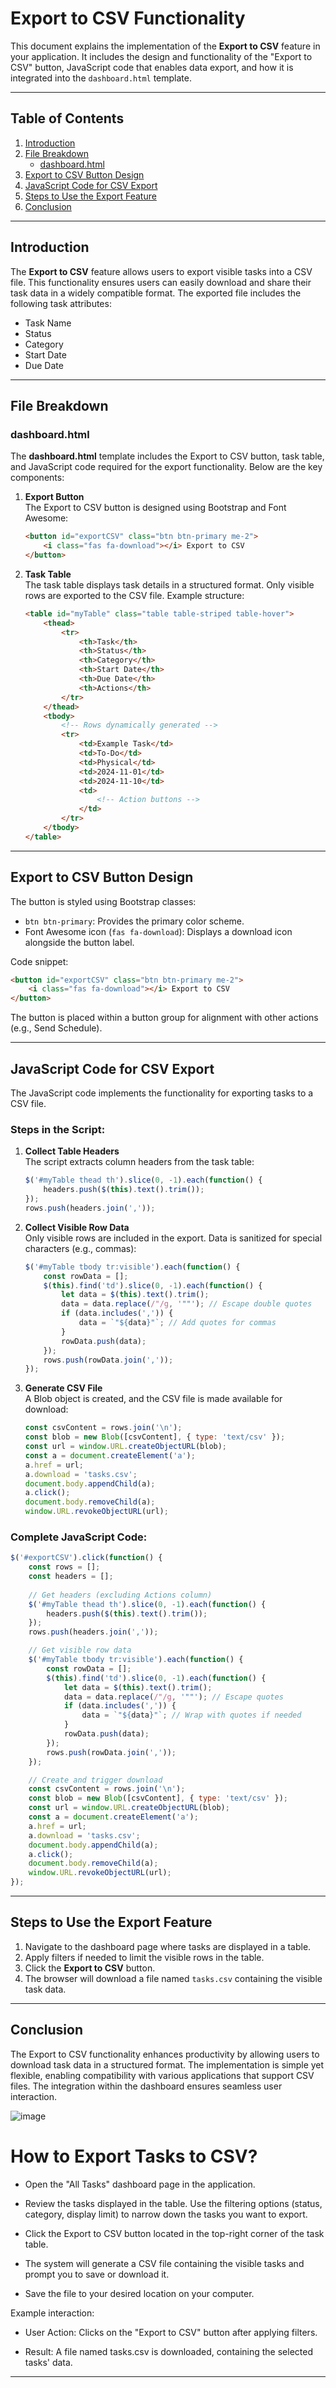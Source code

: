 
# Export to CSV Functionality

This document explains the implementation of the **Export to CSV** feature in your application. It includes the design and functionality of the "Export to CSV" button, JavaScript code that enables data export, and how it is integrated into the `dashboard.html` template.

---

## Table of Contents

1. [Introduction](#introduction)
2. [File Breakdown](#file-breakdown)
    - [dashboard.html](#dashboardhtml)
3. [Export to CSV Button Design](#export-to-csv-button-design)
4. [JavaScript Code for CSV Export](#javascript-code-for-csv-export)
5. [Steps to Use the Export Feature](#steps-to-use-the-export-feature)
6. [Conclusion](#conclusion)

---

## Introduction

The **Export to CSV** feature allows users to export visible tasks into a CSV file. This functionality ensures users can easily download and share their task data in a widely compatible format. The exported file includes the following task attributes:
- Task Name
- Status
- Category
- Start Date
- Due Date

---

## File Breakdown

### dashboard.html

The **dashboard.html** template includes the Export to CSV button, task table, and JavaScript code required for the export functionality. Below are the key components:

1. **Export Button**  
   The Export to CSV button is designed using Bootstrap and Font Awesome:
   ```html
   <button id="exportCSV" class="btn btn-primary me-2">
       <i class="fas fa-download"></i> Export to CSV
   </button>
   ```

2. **Task Table**  
   The task table displays task details in a structured format. Only visible rows are exported to the CSV file. Example structure:
   ```html
   <table id="myTable" class="table table-striped table-hover">
       <thead>
           <tr>
               <th>Task</th>
               <th>Status</th>
               <th>Category</th>
               <th>Start Date</th>
               <th>Due Date</th>
               <th>Actions</th>
           </tr>
       </thead>
       <tbody>
           <!-- Rows dynamically generated -->
           <tr>
               <td>Example Task</td>
               <td>To-Do</td>
               <td>Physical</td>
               <td>2024-11-01</td>
               <td>2024-11-10</td>
               <td>
                   <!-- Action buttons -->
               </td>
           </tr>
       </tbody>
   </table>
   ```

---

## Export to CSV Button Design

The button is styled using Bootstrap classes:
- `btn btn-primary`: Provides the primary color scheme.
- Font Awesome icon (`fas fa-download`): Displays a download icon alongside the button label.

Code snippet:
```html
<button id="exportCSV" class="btn btn-primary me-2">
    <i class="fas fa-download"></i> Export to CSV
</button>
```

The button is placed within a button group for alignment with other actions (e.g., Send Schedule).

---

## JavaScript Code for CSV Export

The JavaScript code implements the functionality for exporting tasks to a CSV file.

### Steps in the Script:

1. **Collect Table Headers**  
   The script extracts column headers from the task table:
   ```javascript
   $('#myTable thead th').slice(0, -1).each(function() {
       headers.push($(this).text().trim());
   });
   rows.push(headers.join(','));
   ```

2. **Collect Visible Row Data**  
   Only visible rows are included in the export. Data is sanitized for special characters (e.g., commas):
   ```javascript
   $('#myTable tbody tr:visible').each(function() {
       const rowData = [];
       $(this).find('td').slice(0, -1).each(function() {
           let data = $(this).text().trim();
           data = data.replace(/"/g, '""'); // Escape double quotes
           if (data.includes(',')) {
               data = `"${data}"`; // Add quotes for commas
           }
           rowData.push(data);
       });
       rows.push(rowData.join(','));
   });
   ```

3. **Generate CSV File**  
   A Blob object is created, and the CSV file is made available for download:
   ```javascript
   const csvContent = rows.join('\n');
   const blob = new Blob([csvContent], { type: 'text/csv' });
   const url = window.URL.createObjectURL(blob);
   const a = document.createElement('a');
   a.href = url;
   a.download = 'tasks.csv';
   document.body.appendChild(a);
   a.click();
   document.body.removeChild(a);
   window.URL.revokeObjectURL(url);
   ```

### Complete JavaScript Code:
```javascript
$('#exportCSV').click(function() {
    const rows = [];
    const headers = [];
    
    // Get headers (excluding Actions column)
    $('#myTable thead th').slice(0, -1).each(function() {
        headers.push($(this).text().trim());
    });
    rows.push(headers.join(','));

    // Get visible row data
    $('#myTable tbody tr:visible').each(function() {
        const rowData = [];
        $(this).find('td').slice(0, -1).each(function() {
            let data = $(this).text().trim();
            data = data.replace(/"/g, '""'); // Escape quotes
            if (data.includes(',')) {
                data = `"${data}"`; // Wrap with quotes if needed
            }
            rowData.push(data);
        });
        rows.push(rowData.join(','));
    });

    // Create and trigger download
    const csvContent = rows.join('\n');
    const blob = new Blob([csvContent], { type: 'text/csv' });
    const url = window.URL.createObjectURL(blob);
    const a = document.createElement('a');
    a.href = url;
    a.download = 'tasks.csv';
    document.body.appendChild(a);
    a.click();
    document.body.removeChild(a);
    window.URL.revokeObjectURL(url);
});
```

---

## Steps to Use the Export Feature

1. Navigate to the dashboard page where tasks are displayed in a table.
2. Apply filters if needed to limit the visible rows in the table.
3. Click the **Export to CSV** button.
4. The browser will download a file named `tasks.csv` containing the visible task data.

---

## Conclusion

The Export to CSV functionality enhances productivity by allowing users to download task data in a structured format. The implementation is simple yet flexible, enabling compatibility with various applications that support CSV files. The integration within the dashboard ensures seamless user interaction.

![image](https://github.com/user-attachments/assets/dbab7bc2-6281-428c-8cb3-33e21c215d5f)



# How to Export Tasks to CSV?

* Open the "All Tasks" dashboard page in the application.

* Review the tasks displayed in the table. Use the filtering options (status, category, display limit) to narrow down the tasks you want to export.

* Click the Export to CSV button located in the top-right corner of the task table.

* The system will generate a CSV file containing the visible tasks and prompt you to save or download it.

* Save the file to your desired location on your computer.

Example interaction:

* User Action: Clicks on the "Export to CSV" button after applying filters.

* Result: A file named tasks.csv is downloaded, containing the selected tasks' data.


---
